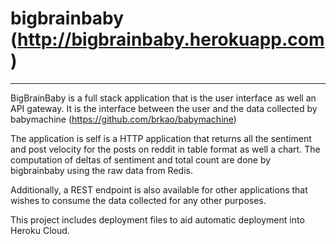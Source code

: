 # bigbrainbaby (http://bigbrainbaby.herokuapp.com)
---------------------------
BigBrainBaby is a full stack application that is the user interface as well an API gateway.
It is the interface between the user and the data collected by babymachine (https://github.com/brkao/babymachine)

The application is self is a HTTP application that returns all the sentiment and post velocity
for the posts on reddit in table format as well a chart.  The computation of deltas of sentiment
and total count are done by bigbrainbaby using the raw data from Redis.

Additionally, a REST endpoint is also available for other applications that wishes to consume
the data collected for any other purposes.

This project includes deployment files to aid automatic deployment into Heroku Cloud.
